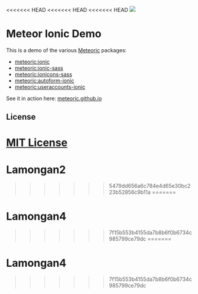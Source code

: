 <<<<<<< HEAD
<<<<<<< HEAD
<<<<<<< HEAD
![](http://f.cl.ly/items/391y4708420P0H001k1G/meteoric.png)

# Meteor Ionic Demo

This is a demo of the various [Meteoric](https://github.com/meteoric) packages:

- [meteoric:ionic](https://github.com/meteoric/meteor-ionic)
- [meteoric:ionic-sass](https://github.com/meteoric/ionic-sass)
- [meteoric:ionicons-sass](https://github.com/meteoric/ionicons-sass)
- [meteoric:autoform-ionic](https://github.com/meteoric/autoform-ionic)
- [meteoric:useraccounts-ionic](https://github.com/meteoric/useraccounts-ionic)

See it in action here: [meteoric.github.io](http://meteoric.github.io)

## License
[MIT License](https://github.com/meteoric/demo/blob/master/LICENSE)
=======
# Lamongan2
>>>>>>> 5479dd656a6c784e4d65e30bc223b52856c9b11a
=======
# Lamongan4
>>>>>>> 7f15b553b4155da7b8b6f0b6734c985799ce79dc
=======
# Lamongan4
>>>>>>> 7f15b553b4155da7b8b6f0b6734c985799ce79dc
